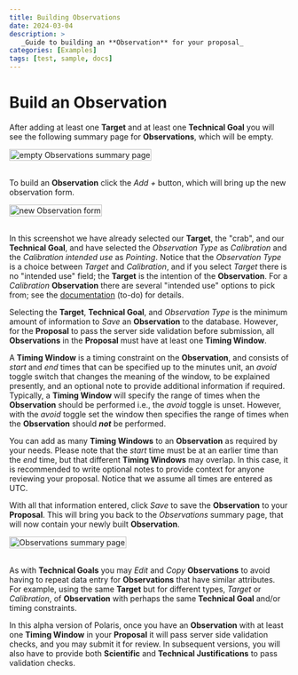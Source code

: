 ```yaml
---
title: Building Observations
date: 2024-03-04
description: >
   _Guide to building an **Observation** for your proposal_
categories: [Examples]
tags: [test, sample, docs]
---
```


# Build an Observation

After adding at least one **Target** and at least one **Technical Goal** you will see the following summary page 
for **Observations**, which will be empty.

<img src="/images/getting-started/observations_none.png" style="width: fit-content" alt="empty Observations summary page">
<br />
<br />

To build an **Observation** click the _Add +_ button, which will bring up the new observation form.

<img src="/images/getting-started/observations_new.png" style="width: fit-content" alt="new Observation form">
<br />
<br />

In this screenshot we have already selected our **Target**, the "crab", and our **Technical Goal**, and have
selected the _Observation Type_ as _Calibration_ and the _Calibration intended use_ as _Pointing_. Notice that
the _Observation Type_ is a choice between _Target_ and _Calibration_, and if you select _Target_ there is no
"intended use" field; the **Target** is the intention of the **Observation**. For a _Calibration_ **Observation**
there are several "intended use" options to pick from; see the [documentation](???) (to-do) for details. 

Selecting the **Target**, **Technical Goal**, and _Observation Type_ is the minimum amount of information to _Save_ 
an **Observation** to the database. However, for the **Proposal** to pass the server side validation before 
submission, all **Observations** in the **Proposal** must have at least one **Timing Window**. 

A **Timing Window** is a timing constraint on the **Observation**, and consists of _start_ and _end_ times that 
can be specified up to the minutes unit, an _avoid_ toggle switch that changes the meaning of the window, to be
explained presently, and an optional note to provide additional information if required. Typically, a 
**Timing Window** will specify the range of times when the **Observation** should be performed i.e., the _avoid_ 
toggle is unset. However, with the _avoid_ toggle set the window then specifies the range of times when the 
**Observation** should **_not_** be performed. 

You can add as many **Timing Windows** to an **Observation** as required by your needs. Please note that the 
_start_ time must be at an earlier time than the _end_ time, but that different **Timing Windows** may overlap. 
In this case, it is recommended to write optional notes to provide context for anyone reviewing your proposal. 
Notice that we assume all times are entered as UTC. 

With all that information entered, click _Save_ to save the **Observation** to your **Proposal**. This will 
bring you back to the _Observations_ summary page, that will now contain your newly built **Observation**.

<img src="/images/getting-started/observations_some.png" style="width: fit-content" alt="Observations summary page">
<br />
<br />

As with **Technical Goals** you may _Edit_ and _Copy_ **Observations** to avoid having to repeat data entry for
**Observations** that have similar attributes. For example, using the same **Target** but for different types,
_Target_ or _Calibration_, of **Observation** with perhaps the same **Technical Goal** and/or timing constraints.

In this alpha version of Polaris, once you have an **Observation** with at least one **Timing Window** in your 
**Proposal** it will pass server side validation checks, and you may submit it for review. In subsequent versions,
you will also have to provide both **Scientific** and **Technical Justifications** to pass validation checks.